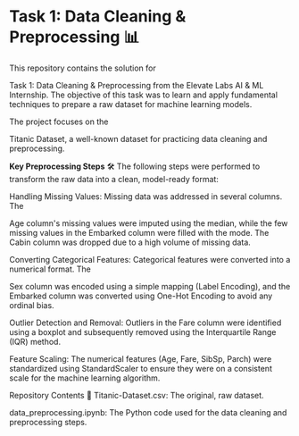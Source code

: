 
# Task 1: Data Cleaning & Preprocessing 📊
This repository contains the solution for 

Task 1: Data Cleaning & Preprocessing from the Elevate Labs AI & ML Internship. The objective of this task was to learn and apply fundamental techniques to prepare a raw dataset for machine learning models.


The project focuses on the 

Titanic Dataset, a well-known dataset for practicing data cleaning and preprocessing.

**Key Preprocessing Steps** 🛠️
The following steps were performed to transform the raw data into a clean, model-ready format:


Handling Missing Values: Missing data was addressed in several columns. The 

Age column's missing values were imputed using the median, while the few missing values in the Embarked column were filled with the mode. The Cabin column was dropped due to a high volume of missing data.


Converting Categorical Features: Categorical features were converted into a numerical format. The 

Sex column was encoded using a simple mapping (Label Encoding), and the Embarked column was converted using One-Hot Encoding to avoid any ordinal bias.


Outlier Detection and Removal: Outliers in the Fare column were identified using a boxplot  and subsequently removed using the Interquartile Range (IQR) method.


Feature Scaling: The numerical features (Age, Fare, SibSp, Parch) were standardized using StandardScaler to ensure they were on a consistent scale for the machine learning algorithm.

Repository Contents 📂
Titanic-Dataset.csv: The original, raw dataset.

data_preprocessing.ipynb: The Python code used for the data cleaning and preprocessing steps.

